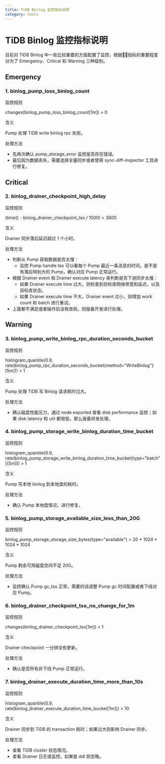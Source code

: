 ```yaml
---
title: TiDB Binlog 监控指标说明
category: tools
---
```


# TiDB Binlog 监控指标说明

目前对 TiDB Binlog 中一些比较重要的方面配置了监控，根据指标的重要程度分为了 Emergency、Critical 和 Warning 三种级别。

## Emergency

### 1. binlog_pump_loss_binlog_count

监控规则

changes(binlog_pump_loss_binlog_count[1m]) > 0

含义

Pump 处理 TiDB write binlog rpc 失败。

处理方法

* 先再次确认 pump_storage_error 监控是否存在错误。
* 最后因为数据丢失，需要选择全量同步或者使用 sync-diff-inspector 工具进行修复。

## Critical

### 2. binlog_drainer_checkpoint_high_delay

监控规则

(time() - binlog_drainer_checkpoint_tso / 1000) > 3600

含义

Drainer 同步落后延迟超过 1 个小时。

处理方法

* 判断从 Pump 获取数据是否太慢：
  * 监控 Pump handle tso 可以看每个 Pump 最近一条消息的时间，是不是有落后特别大的 Pump，确认对应 Pump 正常运行。
* 根据 Drainer event 和 Drainer execute latency 来判断是否下游同步太慢：
  * 如果 Drainer execute time 过大，则检查到目标库网络带宽和延迟，以及目标库状态。
  * 如果 Drainer execute time 不大，Drainer event 过小，则增加 work count 和 batch 进行重试。
* 上面都不满足或者操作后没有改观，则报备开发进行处理。

## Warning

### 3. binlog_pump_write_binlog_rpc_duration_seconds_bucket

监控规则

histogram_quantile(0.9, rate(binlog_pump_rpc_duration_seconds_bucket{method="WriteBinlog"}[5m])) > 1

含义

Pump 处理 TiDB 写 Binlog 请求耗时过大。

处理方法

* 确认磁盘性能压力，通过 node exported 查看 disk performance 监控；如果 disk latency 和 util 都很低，那么报备研发处理。

### 4. binlog_pump_storage_write_binlog_duration_time_bucket

监控规则

histogram_quantile(0.9, rate(binlog_pump_storage_write_binlog_duration_time_bucket{type="batch"}[5m])) > 1

含义

Pump 写本地 binlog 到本地盘的耗时。

处理方法

* 确认 Pump 本地盘情况，进行修复。

### 5. binlog_pump_storage_available_size_less_than_20G

监控规则

binlog_pump_storage_storage_size_bytes{type="available"} < 20 * 1024 * 1024 * 1024

含义

Pump 剩余可用磁盘空间不足 20G。

处理方法

* 监控确认 Pump gc_tso 正常，需要的话调整 Pump gc 时间配置或者下线对应 Pump。

### 6. binlog_drainer_checkpoint_tso_no_change_for_1m

监控规则

changes(binlog_drainer_checkpoint_tso[1m]) < 1

含义

Drainer checkpoint 一分钟没有更新。

处理方法

* 确认是否所有非下线 Pump 正常运行。

### 7. binlog_drainer_execute_duration_time_more_than_10s

监控规则

histogram_quantile(0.9, rate(binlog_drainer_execute_duration_time_bucket[1m])) > 10

含义

Drainer 同步到 TiDB 的 transaction 耗时；如果过大则影响 Drainer 同步。

处理方法

* 查看 TiDB cluster 状态情况。
* 查看 Drainer 日志或监控，如果是 ddl 则忽略。
